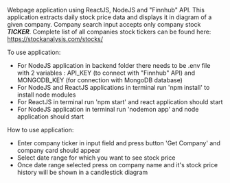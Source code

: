 Webpage application using ReactJS, NodeJS and "Finnhub" API.
This application extracts daily stock price data and displays it in diagram of a given company.
Company search input accepts only company stock ***TICKER***. 
Complete list of all companies stock tickers can be found here: https://stockanalysis.com/stocks/

To use application:
* For NodeJS application in backend folder there needs to be .env file with 2 variables : API_KEY (to connect with "Finnhub" API) and MONGODB_KEY (for connection with MongoDB database)
* For NodeJS and ReactJS applications in terminal run 'npm install' to install node modules
* For ReactJS in terminal run 'npm start' and react application should start
* For NodeJS application in terminal run 'nodemon app' and node application should start



How to use application: 
* Enter company ticker in input field and press button 'Get Company' and company card should appear
* Select date range for which you want to see stock price
* Once date range selected press on company name and it's stock price history will be shown in a candlestick diagram 
